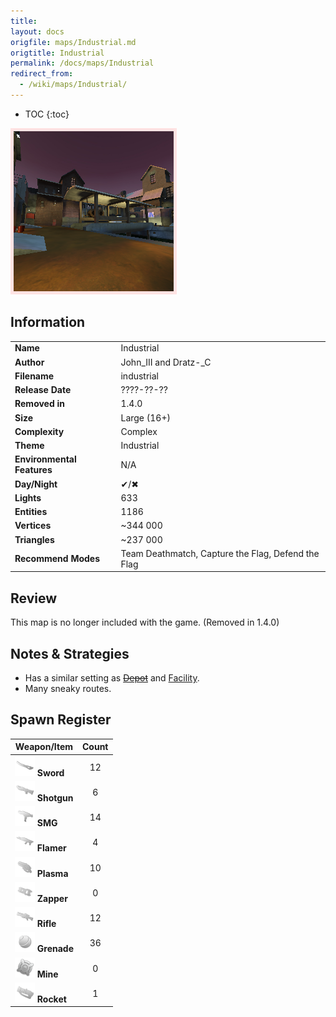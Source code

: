 ```yaml
---
title: 
layout: docs
origfile: maps/Industrial.md
origtitle: Industrial
permalink: /docs/maps/Industrial
redirect_from:
  - /wiki/maps/Industrial/
---
```

* TOC
{:toc}
<img style='border:5px solid #ffe0e0e0' src="../images/maps/industrial.png" width="256px" />

## Information

|                            |                                                     |
|----------------------------|-----------------------------------------------------|
| **Name**                   | Industrial                                          |
| **Author**                 | John_III and Dratz-_C                               |
| **Filename**               | industrial                                          |
| **Release Date**           | ????-??-??                                          |
| **Removed in**             | 1.4.0                                               |
| **Size**                   | Large (16+)                                         |
| **Complexity**             | Complex                                             |
| **Theme**                  | Industrial                                          |
| **Environmental Features** | N/A                                                 |
| **Day/Night**              | ✔/✖                                                 |
| **Lights**                 | 633                                                 |
| **Entities**               | 1186                                                |
| **Vertices**               | ~344 000                                            |
| **Triangles**              | ~237 000                                            |
| **Recommend Modes**        | Team Deathmatch, Capture the Flag, Defend the Flag  |

## Review

This map is no longer included with the game. (Removed in 1.4.0)

## Notes & Strategies

- Has a similar setting as ~~[Depot](Depot)~~ and [Facility](Facility).
- Many sneaky routes.

## Spawn Register

| Weapon/Item                                                         | Count |
|---------------------------------------------------------------------|:-----:|
| <img src="../images/weapons/sword.png" width="32px"/> **Sword**     |  12   |
| <img src="../images/weapons/shotgun.png" width="32px"/> **Shotgun** |   6   |
| <img src="../images/weapons/smg.png" width="32px"/> **SMG**         |  14   |
| <img src="../images/weapons/flamer.png" width="32px"/> **Flamer**   |   4   |
| <img src="../images/weapons/plasma.png" width="32px"/> **Plasma**   |  10   |
| <img src="../images/weapons/zapper.png" width="32px"/> **Zapper**   |   0   |
| <img src="../images/weapons/rifle.png" width="32px"/> **Rifle**     |  12   |
| <img src="../images/weapons/grenade.png" width="32px"/> **Grenade** |  36   |
| <img src="../images/weapons/mine.png" width="32px"/> **Mine**       |   0   |
| <img src="../images/weapons/rocket.png" width="32px"/> **Rocket**   |   1   |
